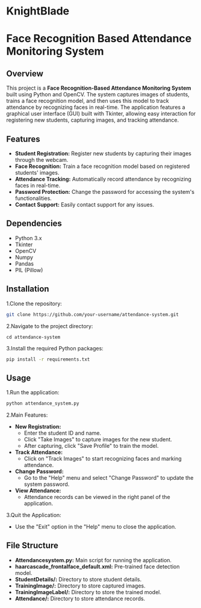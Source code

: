 # KnightBlade

# Face Recognition Based Attendance Monitoring System

## Overview
This project is a **Face Recognition-Based Attendance Monitoring System** built using Python and OpenCV. The system captures images of students, trains a face recognition model, and then uses this model to track attendance by recognizing faces in real-time. The application features a graphical user interface (GUI) built with Tkinter, allowing easy interaction for registering new students, capturing images, and tracking attendance.

## Features
- **Student Registration:** Register new students by capturing their images through the webcam.
- **Face Recognition:** Train a face recognition model based on registered students' images.
- **Attendance Tracking:** Automatically record attendance by recognizing faces in real-time.
- **Password Protection:** Change the password for accessing the system's functionalities.
- **Contact Support:** Easily contact support for any issues.

## Dependencies
- Python 3.x
- Tkinter
- OpenCV
- Numpy
- Pandas
- PIL (Pillow)

## Installation

1.Clone the repository:
```bash
git clone https://github.com/your-username/attendance-system.git
```

2.Navigate to the project directory:
```
cd attendance-system
```

3.Install the required Python packages:
```bash
pip install -r requirements.txt
```
## Usage
1.Run the application:
```bash
python attendance_system.py
```
2.Main Features:
- **New Registration:**
  - Enter the student ID and name.
  - Click "Take Images" to capture images for the new student.
  - After capturing, click "Save Profile" to train the model.
- **Track Attendance:**
  - Click on "Track Images" to start recognizing faces and marking attendance.
- **Change Password:**
  - Go to the "Help" menu and select "Change Password" to update the system password.
- **View Attendance:**
  - Attendance records can be viewed in the right panel of the application.

3.Quit the Application:
- Use the "Exit" option in the "Help" menu to close the application.

## File Structure
- **Attendancesystem.py:** Main script for running the application.
- **haarcascade_frontalface_default.xml:** Pre-trained face detection model.
- **StudentDetails/:** Directory to store student details.
- **TrainingImage/:** Directory to store captured images.
- **TrainingImageLabel/:** Directory to store the trained model.
- **Attendance/:** Directory to store attendance records.




